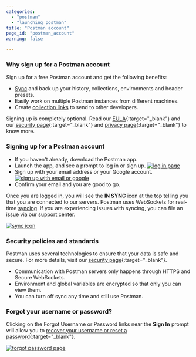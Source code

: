 ```yaml
---
categories:
  - "postman"
  - "launching_postman"
title: "Postman account"
page_id: "postman_account"
warning: false

---
```


### Why sign up for a Postman account

Sign up for a free Postman account and get the following benefits:

   *   [Sync](/docs/postman/launching_postman/syncing) and back up your history, collections, environments and header presets.
   *   Easily work on multiple Postman instances from different machines.
   *   Create [collection links](/docs/postman/collections/sharing_collections) to send to other developers.

Signing up is completely optional. Read our [EULA](https://www.getpostman.com/licenses/postman_base_app){:target="_blank"} and our [security page](https://www.getpostman.com/security){:target="_blank"} and [privacy page](https://www.getpostman.com/licenses/privacy){:target="_blank"} to know more.

### Signing up for a Postman account

*   If you haven't already, download the Postman app.
*   Launch the app, and see a prompt to log in or sign up.
    [![log in page](https://s3.amazonaws.com/postman-static-getpostman-com/postman-docs/59135838.png)](https://s3.amazonaws.com/postman-static-getpostman-com/postman-docs/59135838.png)  
*   Sign up with your email address or your Google account.
    [![sign up with email or google](https://s3.amazonaws.com/postman-static-getpostman-com/postman-docs/signUp.png)](https://s3.amazonaws.com/postman-static-getpostman-com/postman-docs/signUp.png)  
*   Confirm your email and you are good to go.

Once you are logged in, you will see the **IN SYNC** icon at the top telling you that you are connected to our servers. Postman uses WebSockets for real-time [syncing](/docs/postman/launching_postman/syncing). If you are experiencing issues with syncing, you can file an issue via our [support center]({{site.pm.support_center}}).

[![sync icon](https://s3.amazonaws.com/postman-static-getpostman-com/postman-docs/59135890.png)](https://s3.amazonaws.com/postman-static-getpostman-com/postman-docs/59135890.png)

### Security policies and standards

Postman uses several technologies to ensure that your data is safe and secure. For more details, visit our [security page](https://www.getpostman.com/security){:target="_blank"}.

   *   Communication with Postman servers only happens through HTTPS and Secure WebSockets.
   *   Environment and global variables are encrypted so that only you can view them.
   *   You can turn off sync any time and still use Postman.

### Forgot your username or password?

Clicking on the Forgot Username or Password links near the **Sign In** prompt will allow you to [recover your username or reset a password](https://app.getpostman.com/signup?redirect=web#mod-reset-password-modal){:target="_blank"}.

[![forgot password page](https://s3.amazonaws.com/postman-static-getpostman-com/postman-docs/59157918.png)](https://s3.amazonaws.com/postman-static-getpostman-com/postman-docs/59157918.png)

